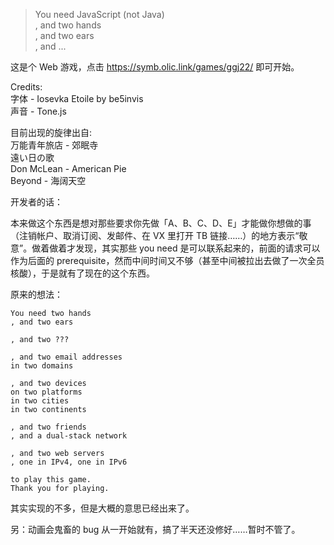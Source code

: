 > You need JavaScript (not Java)    
> , and two hands    
> , and two ears    
> , and ...

这是个 Web 游戏，点击 <https://symb.olic.link/games/ggj22/> 即可开始。

Credits:    
字体 - Iosevka Etoile by be5invis    
声音 - Tone.js    

目前出现的旋律出自:    
万能青年旅店 - 郊眠寺    
遠い日の歌    
Don McLean - American Pie    
Beyond - 海阔天空

开发者的话：

本来做这个东西是想对那些要求你先做「A、B、C、D、E」才能做你想做的事（注销帐户、取消订阅、发邮件、在 VX 里打开 TB 链接……）的地方表示“敬意”。做着做着才发现，其实那些 you need 是可以联系起来的，前面的请求可以作为后面的 prerequisite，然而中间时间又不够（甚至中间被拉出去做了一次全员核酸），于是就有了现在的这个东西。

原来的想法：

```plain
You need two hands
, and two ears

, and two ???

, and two email addresses
in two domains

, and two devices
on two platforms
in two cities
in two continents

, and two friends
, and a dual-stack network

, and two web servers
, one in IPv4, one in IPv6

to play this game.
Thank you for playing.
```

其实实现的不多，但是大概的意思已经出来了。

另：动画会鬼畜的 bug 从一开始就有，搞了半天还没修好……暂时不管了。
